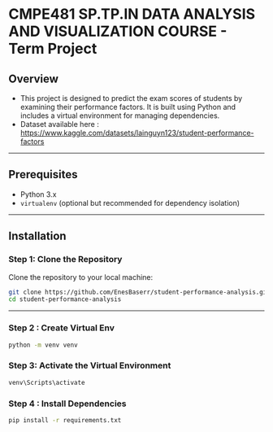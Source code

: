 # CMPE481 SP.TP.IN DATA ANALYSIS AND VISUALIZATION COURSE - Term Project

## Overview
- This project is designed to predict the exam scores of students by examining their performance factors. It is built using Python and includes a virtual environment for managing dependencies.
- Dataset available here : https://www.kaggle.com/datasets/lainguyn123/student-performance-factors
---



## Prerequisites
- Python 3.x
- `virtualenv` (optional but recommended for dependency isolation)

---

## Installation

### Step 1: Clone the Repository
Clone the repository to your local machine:
```bash
git clone https://github.com/EnesBaserr/student-performance-analysis.git
cd student-performance-analysis
```
---
### Step 2 : Create Virtual Env
```bash
python -m venv venv
```
### Step 3: Activate the Virtual Environment
```bash
venv\Scripts\activate
```
### Step 4 : Install Dependencies
```bash
pip install -r requirements.txt
```
